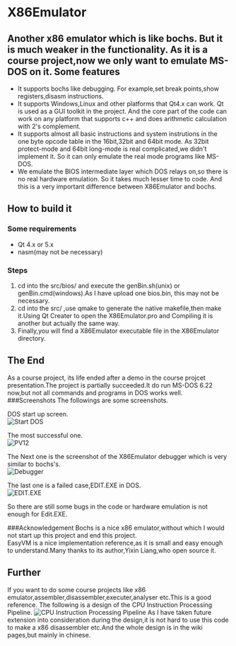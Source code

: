 X86Emulator
===========

Another x86 emulator which is like bochs. But it is much weaker in the functionality. As it is a course project,now we only want to emulate MS-DOS on it.
Some features
-------------
* It supports bochs like debugging. For example,set break points,show registers,disasm instructions.
* It supports Windows,Linux and other platforms that Qt4.x can work. Qt is used as a GUI toolkit in the project. And the core part of the code can work on any platform that supports c++ and does arithmetic calculation with 2's complement.
* It supports almost all basic instructions and system instrutions in the one byte opcode table in the 16bit,32bit and 64bit mode. As 32bit protect-mode and 64bit long-mode is real complicated,we didn't implement it. So it can only emulate the real mode programs like MS-DOS.
* We emulate the BIOS intermediate layer which DOS relays on,so there is no real hardware emulation. So it takes much lesser time to code. And this is a very important difference between X86Emulator and bochs.

How to build it
------------
### Some requirements
* Qt 4.x or 5.x
* nasm(may not be necessary)

### Steps
1. cd into the src/bios/ and execute the genBin.sh(unix) or genBin.cmd(windows).As I have upload one bios.bin, this may not be necessary.
2. cd into the src/ ,use qmake to generate the native makefile,then make it.Using Qt Creater to open the X86Emulator.pro and Compiling it is another but actually the same way.
3. Finally,you will find a X86Emulator executable file in the X86Emulator directory.

The End
------------
As a course project, its life ended after a demo in the course projcet presentation.The project is partially succeeded.It do run MS-DOS 6.22 now,but not all commands and programs in DOS works well.
###Screenshots
The followings are some screenshots.

DOS start up screen.  
![Start DOS](https://raw.github.com/wiki/logicworldzju/X86Emulator/images/startDOS.png "Start DOS")

The most successful one.  
![PV12](https://raw.github.com/wiki/logicworldzju/X86Emulator/images/pv12.png "PV12")

The Next one is the screenshot of the X86Emulator debugger which is very similar to bochs's.  
![Debugger](https://raw.github.com/wiki/logicworldzju/X86Emulator/images/debugger.png "Debugger")

The last one is a failed case,EDIT.EXE in DOS.  
![EDIT.EXE](https://raw.github.com/wiki/logicworldzju/X86Emulator/images/editFailed.png "EDIT.EXE")

So there are still some bugs in the code or hardware emulation is not enough for Edit.EXE.

###Acknowledgement
Bochs is a nice x86 emulator,without which I would not start up this project and end this project.  
EasyVM is a nice implementation reference,as it is small and easy enough to understand.Many thanks to its author,Yixin Liang,who open source it.

Further
------------
If you want to do some course projects like x86 emulator,assembler,disassembler,executer,analyser etc.This is a good reference. The following is a design of the CPU Instruction Processing Pipeline.
![CPU Instruction Processing Pipeline](https://raw.github.com/wiki/logicworldzju/X86Emulator/images/cpuArch.png "CPU Instruction Processing Pipeline")
As I have taken future extension into consideration during the design,it is not hard to use this code to make a x86 disassembler etc.And the whole design is in the wiki pages,but mainly in chinese.
